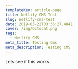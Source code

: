```yaml
---
templateKey: article-page
title: Netlify CMS Test
slug: netlify-cms-test
date: 2019-03-22T03:36:27.484Z
cover: /img/Octocat.png
tags:
  - Netlify CMS
meta_title: Testing Cms
meta_description: Testing CMS
---
```

Lets see if this works.

